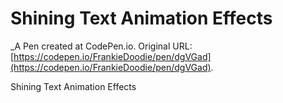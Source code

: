# Shining Text Animation Effects
 _A Pen created at CodePen.io. Original URL: [https://codepen.io/FrankieDoodie/pen/dgVGad](https://codepen.io/FrankieDoodie/pen/dgVGad).

 Shining Text Animation Effects